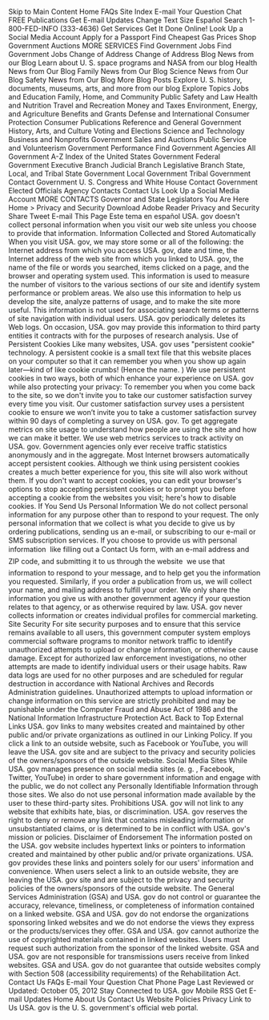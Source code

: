 Skip to Main Content Home FAQs Site Index E-mail Your Question Chat FREE Publications Get E-mail Updates Change Text Size Español Search 1-800-FED-INFO (333-4636) Get Services Get It Done Online! Look Up a Social Media Account Apply for a Passport Find Cheapest Gas Prices Shop Government Auctions MORE SERVICES Find Government Jobs Find Government Jobs Change of Address Change of Address Blog News from our Blog Learn about U. S. space programs and NASA from our blog Health News from Our Blog Family News from Our Blog Science News from Our Blog Safety News from Our Blog More Blog Posts Explore U. S. history, documents, museums, arts, and more from our blog Explore Topics Jobs and Education Family, Home, and Community Public Safety and Law Health and Nutrition Travel and Recreation Money and Taxes Environment, Energy, and Agriculture Benefits and Grants Defense and International Consumer Protection Consumer Publications Reference and General Government History, Arts, and Culture Voting and Elections Science and Technology Business and Nonprofits Government Sales and Auctions Public Service and Volunteerism Government Performance Find Government Agencies All Government A-Z Index of the United States Government Federal Government Executive Branch Judicial Branch Legislative Branch State, Local, and Tribal State Government Local Government Tribal Government Contact Government U. S. Congress and White House Contact Government Elected Officials Agency Contacts Contact Us Look Up a Social Media Account MORE CONTACTS Governor and State Legislators You Are Here Home > Privacy and Security Download Adobe Reader Privacy and Security Share Tweet E-mail This Page Este tema en español USA. gov doesn't collect personal information when you visit our web site unless you choose to provide that information. Information Collected and Stored Automatically When you visit USA. gov, we may store some or all of the following: the Internet address from which you access USA. gov, date and time, the Internet address of the web site from which you linked to USA. gov, the name of the file or words you searched, items clicked on a page, and the browser and operating system used. This information is used to measure the number of visitors to the various sections of our site and identify system performance or problem areas. We also use this information to help us develop the site, analyze patterns of usage, and to make the site more useful. This information is not used for associating search terms or patterns of site navigation with individual users. USA. gov periodically deletes its Web logs. On occasion, USA. gov may provide this information to third party entities it contracts with for the purposes of research analysis. Use of Persistent Cookies Like many websites, USA. gov uses "persistent cookie" technology. A persistent cookie is a small text file that this website places on your computer so that it can remember you when you show up again later—kind of like cookie crumbs! (Hence the name. ) We use persistent cookies in two ways, both of which enhance your experience on USA. gov while also protecting your privacy: To remember you when you come back to the site, so we don't invite you to take our customer satisfaction survey every time you visit. Our customer satisfaction survey uses a persistent cookie to ensure we won’t invite you to take a customer satisfaction survey within 90 days of completing a survey on USA. gov. To get aggregate metrics on site usage to understand how people are using the site and how we can make it better. We use web metrics services to track activity on USA. gov. Government agencies only ever receive traffic statistics anonymously and in the aggregate. Most Internet browsers automatically accept persistent cookies. Although we think using persistent cookies creates a much better experience for you, this site will also work without them. If you don't want to accept cookies, you can edit your browser's options to stop accepting persistent cookies or to prompt you before accepting a cookie from the websites you visit; here's how to disable cookies. If You Send Us Personal Information We do not collect personal information for any purpose other than to respond to your request. The only personal information that we collect is what you decide to give us by ordering publications, sending us an e-mail, or subscribing to our e-mail or SMS subscription services. If you choose to provide us with personal information  like filling out a Contact Us form, with an e-mail address and ZIP code, and submitting it to us through the website  we use that information to respond to your message, and to help get you the information you requested. Similarly, if you order a publication from us, we will collect your name, and mailing address to fulfill your order. We only share the information you give us with another government agency if your question relates to that agency, or as otherwise required by law. USA. gov never collects information or creates individual profiles for commercial marketing. Site Security For site security purposes and to ensure that this service remains available to all users, this government computer system employs commercial software programs to monitor network traffic to identify unauthorized attempts to upload or change information, or otherwise cause damage. Except for authorized law enforcement investigations, no other attempts are made to identify individual users or their usage habits. Raw data logs are used for no other purposes and are scheduled for regular destruction in accordance with National Archives and Records Administration guidelines. Unauthorized attempts to upload information or change information on this service are strictly prohibited and may be punishable under the Computer Fraud and Abuse Act of 1986 and the National Information Infrastructure Protection Act. Back to Top External Links USA. gov links to many websites created and maintained by other public and/or private organizations as outlined in our Linking Policy. If you click a link to an outside website, such as Facebook or YouTube, you will leave the USA. gov site and are subject to the privacy and security policies of the owners/sponsors of the outside website. Social Media Sites While USA. gov manages presence on social media sites (e. g. , Facebook, Twitter, YouTube) in order to share government information and engage with the public, we do not collect any Personally Identifiable Information through those sites. We also do not use personal information made available by the user to these third-party sites. Prohibitions USA. gov will not link to any website that exhibits hate, bias, or discrimination. USA. gov reserves the right to deny or remove any link that contains misleading information or unsubstantiated claims, or is determined to be in conflict with USA. gov's mission or policies. Disclaimer of Endorsement The information posted on the USA. gov website includes hypertext links or pointers to information created and maintained by other public and/or private organizations. USA. gov provides these links and pointers solely for our users' information and convenience. When users select a link to an outside website, they are leaving the USA. gov site and are subject to the privacy and security policies of the owners/sponsors of the outside website. The General Services Administration (GSA) and USA. gov do not control or guarantee the accuracy, relevance, timeliness, or completeness of information contained on a linked website. GSA and USA. gov do not endorse the organizations sponsoring linked websites and we do not endorse the views they express or the products/services they offer. GSA and USA. gov cannot authorize the use of copyrighted materials contained in linked websites. Users must request such authorization from the sponsor of the linked website. GSA and USA. gov are not responsible for transmissions users receive from linked websites. GSA and USA. gov do not guarantee that outside websites comply with Section 508 (accessibility requirements) of the Rehabilitation Act. Contact Us FAQs E-mail Your Question Chat Phone Page Last Reviewed or Updated: October 05, 2012 Stay Connected to USA. gov Mobile RSS Get E-mail Updates Home About Us Contact Us Website Policies Privacy Link to Us USA. gov is the U. S. government's official web portal.